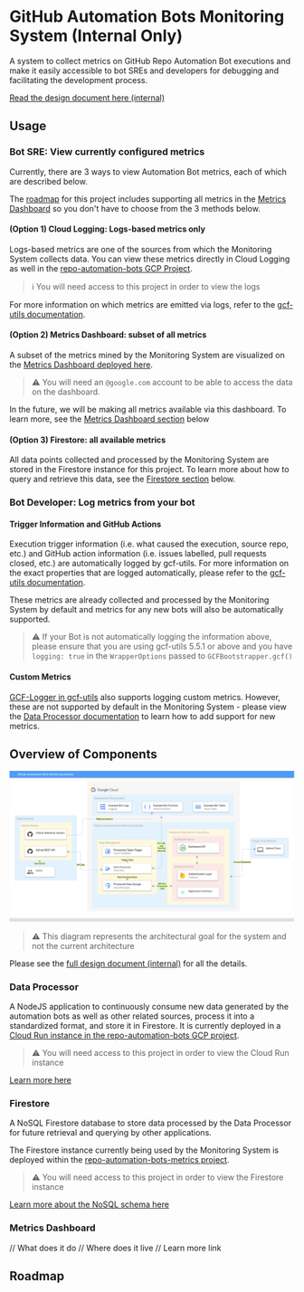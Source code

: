 #  GitHub Automation Bots Monitoring System (Internal Only)

A system to collect metrics on GitHub Repo Automation Bot executions and make it easily accessible to bot SREs and developers for debugging and facilitating the development process.

[Read the design document here (internal)](http://go/automation-bot-monitoring-system-design)

## Usage

### Bot SRE: View currently configured metrics

Currently, there are 3 ways to view Automation Bot metrics, each of which are described below. 

The [roadmap](#Roadmap) for this project includes supporting all metrics in the [Metrics Dashboard](#Metrics-Dashboard) so you don't have to choose from the 3 methods below.

#### (Option 1) Cloud Logging: Logs-based metrics only

Logs-based metrics are one of the sources from which the Monitoring System collects data. You can view these metrics directly in Cloud Logging as well in the [repo-automation-bots GCP Project](https://console.cloud.google.com/logs/query?project=repo-automation-bots&folder=true&organizationId=true&query=%0A). 

> :information_source: You will need access to this project in order to view the logs

For more information on which metrics are emitted via logs, refer to the [gcf-utils documentation](https://github.com/googleapis/repo-automation-bots/tree/master/packages/gcf-utils).

#### (Option 2) Metrics Dashboard: subset of all metrics

A subset of the metrics mined by the Monitoring System are visualized on the [Metrics Dashboard deployed here](https://repo-automation-bots-metrics.web.app/). 

> :warning: You will need an `@google.com` account to be able to access the data on the dashboard. 

In the future, we will be making all metrics available via this dashboard. To learn more, see the [Metrics Dashboard section](#Metrics-Dashboard) below

#### (Option 3) Firestore: all available metrics

All data points collected and processed by the Monitoring System are stored in the Firestore instance for this project. To learn more about how to query and retrieve this data, see the [Firestore section](#Firestore) below.

### Bot Developer: Log metrics from your bot

#### Trigger Information and GitHub Actions

Execution trigger information (i.e. what caused the execution, source repo, etc.) and GitHub action information (i.e. issues labelled, pull requests closed, etc.) are automatically logged by gcf-utils. For more information on the exact properties that are logged automatically, please refer to the [gcf-utils documentation](https://github.com/googleapis/repo-automation-bots/tree/master/packages/gcf-utils).

These metrics are already collected and processed by the Monitoring System by default and metrics for any new bots will also be automatically supported.

> :warning: If your Bot is not automatically logging the information above, please ensure that you are using gcf-utils 5.5.1 or above and you have `logging: true` in the `WrapperOptions` passed to `GCFBootstrapper.gcf()`

#### Custom Metrics

[GCF-Logger in gcf-utils](https://github.com/googleapis/repo-automation-bots/tree/master/packages/gcf-utils) also supports logging custom metrics. However, these are not supported by default in the Monitoring System - please view the [Data Processor documentation](data-processor) to learn how to add support for new metrics.

## Overview of Components

![Architecture Overview](./docs/assets/architecture-overview.png)
> :warning: This diagram represents the architectural goal for the system and not the current architecture

Please see the [full design document (internal)](http://go/automation-bot-monitoring-system-design) for all the details.

### Data Processor

A NodeJS application to continuously consume new data generated by the automation bots as well as other related sources, process it into a standardized format, and store it in Firestore. It is currently deployed in a [Cloud Run instance in the repo-automation-bots GCP project](https://console.cloud.google.com/run/detail/us-central1/data-processor/metrics?project=repo-automation-bots).

> :warning: You will need access to this project in order to view the Cloud Run instance

[Learn more here](data-processor)

### Firestore

A NoSQL Firestore database to store data processed by the Data Processor for future retrieval and querying by other applications.

The Firestore instance currently being used by the Monitoring System is deployed within the [repo-automation-bots-metrics project](https://firebase.corp.google.com/project/repo-automation-bots-metrics/overview).

> :warning: You will need access to this project in order to view the Firestore instance

[Learn more about the NoSQL schema here](data-processor/#firestore-schema)

### Metrics Dashboard

// What does it do
// Where does it live
// Learn more link

## Roadmap